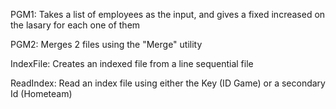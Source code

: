 PGM1: Takes a list of employees as the input, and gives a fixed increased on the lasary for each one of them

PGM2: Merges 2 files using the "Merge" utility

IndexFile: Creates an indexed file from a line sequential file

ReadIndex: Read an index file using either the Key (ID Game) or a secondary Id (Hometeam)
